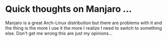 # Quick thoughts on Manjaro ...

Manjaro is a great Arch-Linux distribution but there are problems with it and the thing is the more I use it the more I realize
I need to switch to something else. Don't get me wrong this are just my opinions...



